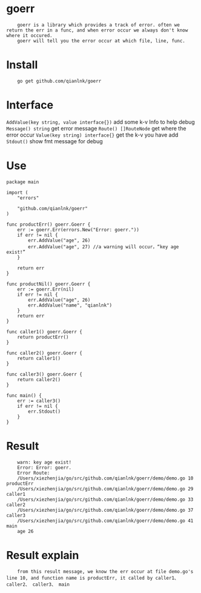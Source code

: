 # goerr

		goerr is a library which provides a track of error. often we return the err in a func, and when error occur we always don't know where it occured. 
		goerr will tell you the error occur at which file, line, func.

# Install
		go get github.com/qianlnk/goerr

# Interface

`AddValue(key string, value interface{})` add some k-v Info to help debug
`Message() string` get error message
`Route() []RouteNode` get where the error occur
`Value(key string) interface{}` get the k-v you have add
`Stdout()` show fmt message for debug

# Use

```golang
package main

import (
	"errors"

	"github.com/qianlnk/goerr"
)

func productErr() goerr.Goerr {
	err := goerr.Err(errors.New("Error: goerr."))
	if err != nil {
		err.AddValue("age", 26)
		err.AddValue("age", 27) //a warning will occur，“key age exist!”
	}

	return err
}

func productNil() goerr.Goerr {
	err := goerr.Err(nil)
	if err != nil {
		err.AddValue("age", 26)
		err.AddValue("name", "qianlnk")
	}
	return err
}

func caller1() goerr.Goerr {
	return productErr()
}

func caller2() goerr.Goerr {
	return caller1()
}

func caller3() goerr.Goerr {
	return caller2()
}

func main() {
	err := caller3()
	if err != nil {
		err.Stdout()
	}
}
``` 

# Result

		warn: key age exist!
		Error: Error: goerr.
		Error Route:
		/Users/xiezhenjia/go/src/github.com/qianlnk/goerr/demo/demo.go 10 productErr
		/Users/xiezhenjia/go/src/github.com/qianlnk/goerr/demo/demo.go 29 caller1
		/Users/xiezhenjia/go/src/github.com/qianlnk/goerr/demo/demo.go 33 caller2
		/Users/xiezhenjia/go/src/github.com/qianlnk/goerr/demo/demo.go 37 caller3
		/Users/xiezhenjia/go/src/github.com/qianlnk/goerr/demo/demo.go 41 main
		age 26

# Result explain
		from this result message, we know the err occur at file demo.go's line 10, and function name is productErr, it called by caller1、 caller2、 caller3、 main